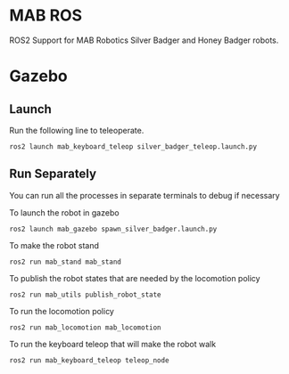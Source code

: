 # MAB ROS
ROS2 Support for MAB Robotics Silver Badger and Honey Badger robots.

# Gazebo
## Launch
Run the following line to teleoperate. 

```
ros2 launch mab_keyboard_teleop silver_badger_teleop.launch.py
```

## Run Separately
You can run all the processes in separate terminals to debug if necessary


To launch the robot in gazebo

```
ros2 launch mab_gazebo spawn_silver_badger.launch.py
```

To make the robot stand

```
ros2 run mab_stand mab_stand
```

To publish the robot states that are needed by the locomotion policy
```
ros2 run mab_utils publish_robot_state
```

To run the locomotion policy
```
ros2 run mab_locomotion mab_locomotion 
```

To run the keyboard teleop that will make the robot walk
```
ros2 run mab_keyboard_teleop teleop_node
```